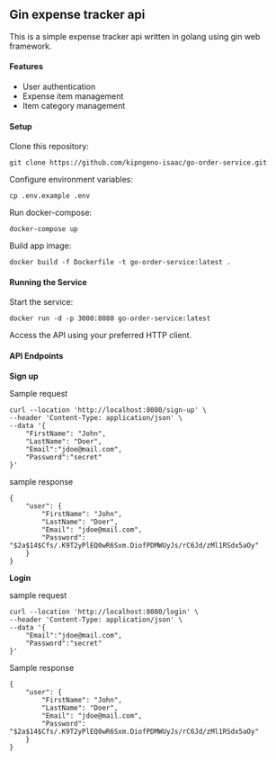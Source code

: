 ## Gin expense tracker api

This is a simple expense tracker api written in golang using gin web framework.

#### Features
- User authentication
- Expense item management
- Item category management


#### Setup

Clone this repository: 
```
git clone https://github.com/kipngeno-isaac/go-order-service.git
```

Configure environment variables:
```
cp .env.example .env
```

Run docker-compose: 
```
docker-compose up
```
Build app image:
```
docker build -f Dockerfile -t go-order-service:latest .
```

#### Running the Service
Start the service:
``` 
docker run -d -p 3000:8080 go-order-service:latest
```

Access the API using your preferred HTTP client.

#### API Endpoints
**Sign up**

Sample request
```
curl --location 'http://localhost:8080/sign-up' \
--header 'Content-Type: application/json' \
--data '{
    "FirstName": "John",
    "LastName": "Doer",
    "Email":"jdoe@mail.com",
    "Password":"secret"
}'
```
sample response
```
{
    "user": {
        "FirstName": "John",
        "LastName": "Doer",
        "Email": "jdoe@mail.com",
        "Password": "$2a$14$Cfs/.K9T2yPlEQ0wR6Sxm.DiofPDMWUyJs/rC6Jd/zMl1RSdx5aOy"
    }
}
```

**Login**

sample request
```
curl --location 'http://localhost:8080/login' \
--header 'Content-Type: application/json' \
--data '{
    "Email":"jdoe@mail.com",
    "Password":"secret"
}'
```
Sample response
```
{
    "user": {
        "FirstName": "John",
        "LastName": "Doer",
        "Email": "jdoe@mail.com",
        "Password": "$2a$14$Cfs/.K9T2yPlEQ0wR6Sxm.DiofPDMWUyJs/rC6Jd/zMl1RSdx5aOy"
    }
}
```